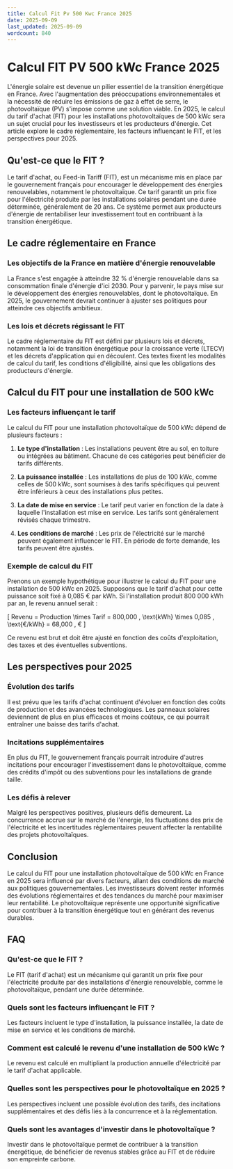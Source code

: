 ```yaml
---
title: Calcul Fit Pv 500 Kwc France 2025
date: 2025-09-09
last_updated: 2025-09-09
wordcount: 840
---
```


# Calcul FIT PV 500 kWc France 2025

L'énergie solaire est devenue un pilier essentiel de la transition énergétique en France. Avec l'augmentation des préoccupations environnementales et la nécessité de réduire les émissions de gaz à effet de serre, le photovoltaïque (PV) s'impose comme une solution viable. En 2025, le calcul du tarif d'achat (FIT) pour les installations photovoltaïques de 500 kWc sera un sujet crucial pour les investisseurs et les producteurs d'énergie. Cet article explore le cadre réglementaire, les facteurs influençant le FIT, et les perspectives pour 2025.

## Qu'est-ce que le FIT ?

Le tarif d'achat, ou Feed-in Tariff (FIT), est un mécanisme mis en place par le gouvernement français pour encourager le développement des énergies renouvelables, notamment le photovoltaïque. Ce tarif garantit un prix fixe pour l'électricité produite par les installations solaires pendant une durée déterminée, généralement de 20 ans. Ce système permet aux producteurs d'énergie de rentabiliser leur investissement tout en contribuant à la transition énergétique.

## Le cadre réglementaire en France

### Les objectifs de la France en matière d'énergie renouvelable

La France s'est engagée à atteindre 32 % d'énergie renouvelable dans sa consommation finale d'énergie d'ici 2030. Pour y parvenir, le pays mise sur le développement des énergies renouvelables, dont le photovoltaïque. En 2025, le gouvernement devrait continuer à ajuster ses politiques pour atteindre ces objectifs ambitieux.

### Les lois et décrets régissant le FIT

Le cadre réglementaire du FIT est défini par plusieurs lois et décrets, notamment la loi de transition énergétique pour la croissance verte (LTECV) et les décrets d'application qui en découlent. Ces textes fixent les modalités de calcul du tarif, les conditions d'éligibilité, ainsi que les obligations des producteurs d'énergie.

## Calcul du FIT pour une installation de 500 kWc

### Les facteurs influençant le tarif

Le calcul du FIT pour une installation photovoltaïque de 500 kWc dépend de plusieurs facteurs :

1. **Le type d'installation** : Les installations peuvent être au sol, en toiture ou intégrées au bâtiment. Chacune de ces catégories peut bénéficier de tarifs différents.
  
2. **La puissance installée** : Les installations de plus de 100 kWc, comme celles de 500 kWc, sont soumises à des tarifs spécifiques qui peuvent être inférieurs à ceux des installations plus petites.

3. **La date de mise en service** : Le tarif peut varier en fonction de la date à laquelle l'installation est mise en service. Les tarifs sont généralement révisés chaque trimestre.

4. **Les conditions de marché** : Les prix de l'électricité sur le marché peuvent également influencer le FIT. En période de forte demande, les tarifs peuvent être ajustés.

### Exemple de calcul du FIT

Prenons un exemple hypothétique pour illustrer le calcul du FIT pour une installation de 500 kWc en 2025. Supposons que le tarif d'achat pour cette puissance soit fixé à 0,085 € par kWh. Si l'installation produit 800 000 kWh par an, le revenu annuel serait :

\[ 
Revenu = Production \times Tarif = 800,000 \, \text{kWh} \times 0,085 \, \text{€/kWh} = 68,000 \, € 
\]

Ce revenu est brut et doit être ajusté en fonction des coûts d'exploitation, des taxes et des éventuelles subventions.

## Les perspectives pour 2025

### Évolution des tarifs

Il est prévu que les tarifs d'achat continuent d'évoluer en fonction des coûts de production et des avancées technologiques. Les panneaux solaires deviennent de plus en plus efficaces et moins coûteux, ce qui pourrait entraîner une baisse des tarifs d'achat.

### Incitations supplémentaires

En plus du FIT, le gouvernement français pourrait introduire d'autres incitations pour encourager l'investissement dans le photovoltaïque, comme des crédits d'impôt ou des subventions pour les installations de grande taille.

### Les défis à relever

Malgré les perspectives positives, plusieurs défis demeurent. La concurrence accrue sur le marché de l'énergie, les fluctuations des prix de l'électricité et les incertitudes réglementaires peuvent affecter la rentabilité des projets photovoltaïques.

## Conclusion

Le calcul du FIT pour une installation photovoltaïque de 500 kWc en France en 2025 sera influencé par divers facteurs, allant des conditions de marché aux politiques gouvernementales. Les investisseurs doivent rester informés des évolutions réglementaires et des tendances du marché pour maximiser leur rentabilité. Le photovoltaïque représente une opportunité significative pour contribuer à la transition énergétique tout en générant des revenus durables.

## FAQ

### Qu'est-ce que le FIT ?

Le FIT (tarif d'achat) est un mécanisme qui garantit un prix fixe pour l'électricité produite par des installations d'énergie renouvelable, comme le photovoltaïque, pendant une durée déterminée.

### Quels sont les facteurs influençant le FIT ?

Les facteurs incluent le type d'installation, la puissance installée, la date de mise en service et les conditions de marché.

### Comment est calculé le revenu d'une installation de 500 kWc ?

Le revenu est calculé en multipliant la production annuelle d'électricité par le tarif d'achat applicable.

### Quelles sont les perspectives pour le photovoltaïque en 2025 ?

Les perspectives incluent une possible évolution des tarifs, des incitations supplémentaires et des défis liés à la concurrence et à la réglementation.

### Quels sont les avantages d'investir dans le photovoltaïque ?

Investir dans le photovoltaïque permet de contribuer à la transition énergétique, de bénéficier de revenus stables grâce au FIT et de réduire son empreinte carbone.